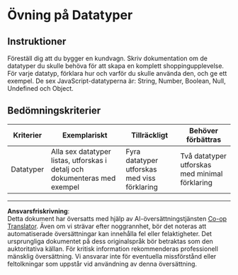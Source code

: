 <!--
CO_OP_TRANSLATOR_METADATA:
{
  "original_hash": "de0ec12c337394806425c7fd2f003b62",
  "translation_date": "2025-10-03T09:55:40+00:00",
  "source_file": "2-js-basics/1-data-types/assignment.md",
  "language_code": "sv"
}
-->
# Övning på Datatyper

## Instruktioner

Föreställ dig att du bygger en kundvagn. Skriv dokumentation om de datatyper du skulle behöva för att skapa en komplett shoppingupplevelse. För varje datatyp, förklara hur och varför du skulle använda den, och ge ett exempel. De sex JavaScript-datatyperna är: String, Number, Boolean, Null, Undefined och Object.

## Bedömningskriterier

Kriterier | Exemplariskt | Tillräckligt | Behöver förbättras
--- | --- | --- | --- |
Datatyper | Alla sex datatyper listas, utforskas i detalj och dokumenteras med exempel | Fyra datatyper utforskas med viss förklaring | Två datatyper utforskas med minimal förklaring |

---

**Ansvarsfriskrivning**:  
Detta dokument har översatts med hjälp av AI-översättningstjänsten [Co-op Translator](https://github.com/Azure/co-op-translator). Även om vi strävar efter noggrannhet, bör det noteras att automatiserade översättningar kan innehålla fel eller felaktigheter. Det ursprungliga dokumentet på dess originalspråk bör betraktas som den auktoritativa källan. För kritisk information rekommenderas professionell mänsklig översättning. Vi ansvarar inte för eventuella missförstånd eller feltolkningar som uppstår vid användning av denna översättning.